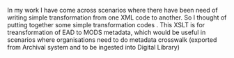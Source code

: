 In my work I have come across scenarios where there have been need of writing simple transformation from one XML code to another. So I thought of putting together some simple transformation codes . This  XSLT is for treansformation of EAD to MODS metadata, which would be useful in scenarios where organisations need to do metadata crosswalk (exported from Archival system and to be ingested into Digital Library)
